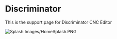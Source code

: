 # Discriminator
This is the support page for Discriminator CNC Editor

![Splash](Images/HomeSplash2.PNG)
Images/HomeSplash.PNG
